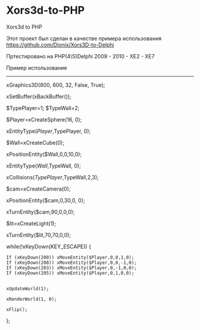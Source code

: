 Xors3d-to-PHP
=============

Xors3d to PHP

Этот проект был сделан в качестве примера использования https://github.com/Dionix/Xors3D-to-Delphi

Пртестировано на PHP(4\5)Delphi 2009 - 2010 - XE2 - XE7 


Пример использования 

----------------------------------------------------------------------------------------------------------------------
xGraphics3D(800, 600, 32, False, True);

xSetBuffer(xBackBuffer());

$TypePlayer=1;
$TypeWall=2;

$Player=xCreateSphere(16, 0);

xEntityType($Player,$TypePlayer, 0);

$Wall=xCreateCube(0);

xPositionEntity($Wall,0,0,10,0);

xEntityType($Wall,$TypeWall, 0);

xCollisions($TypePlayer,$TypeWall,2,3);

$cam=xCreateCamera(0);

xPositionEntity($cam,0,30,0, 0);

xTurnEntity($cam,90,0,0,0);

$lit=xCreateLight(1);

xTurnEntity($lit,70,70,0,0);


while(!xKeyDown(KEY_ESCAPE))
{

	If (xKeyDown(200)) xMoveEntity($Player,0,0,1,0);
	If (xKeyDown(208)) xMoveEntity($Player,0,0,-1,0);
	If (xKeyDown(203)) xMoveEntity($Player,0,-1,0,0);
	If (xKeyDown(205)) xMoveEntity($Player,0,1,0,0);


	xUpdateWorld(1);

	xRenderWorld(1, 0);

	xFlip();

};
